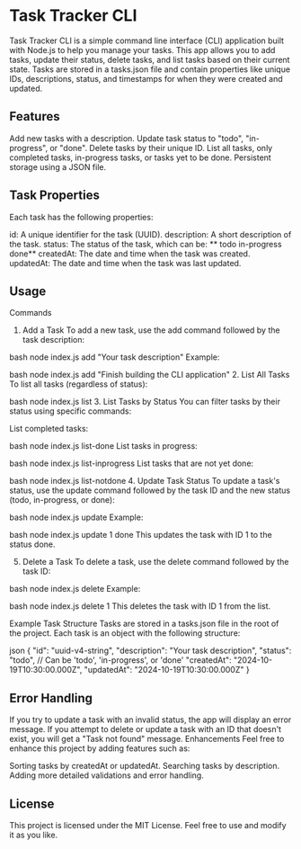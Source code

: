 # Task Tracker CLI
Task Tracker CLI is a simple command line interface (CLI) application built with Node.js to help you manage your tasks. This app allows you to add tasks, update their status, delete tasks, and list tasks based on their current state. Tasks are stored in a tasks.json file and contain properties like unique IDs, descriptions, status, and timestamps for when they were created and updated.

## Features
Add new tasks with a description.
Update task status to "todo", "in-progress", or "done".
Delete tasks by their unique ID.
List all tasks, only completed tasks, in-progress tasks, or tasks yet to be done.
Persistent storage using a JSON file.

## Task Properties
Each task has the following properties:

id: A unique identifier for the task (UUID).
description: A short description of the task.
status: The status of the task, which can be:
**    todo
    in-progress
    done**
createdAt: The date and time when the task was created.
updatedAt: The date and time when the task was last updated.

## Usage
Commands
1. Add a Task
To add a new task, use the add command followed by the task description:

bash
node index.js add "Your task description"
Example:

bash
node index.js add "Finish building the CLI application"
2. List All Tasks
To list all tasks (regardless of status):

bash
node index.js list
3. List Tasks by Status
You can filter tasks by their status using specific commands:

List completed tasks:

bash
node index.js list-done
List tasks in progress:

bash
node index.js list-inprogress
List tasks that are not yet done:

bash
node index.js list-notdone
4. Update Task Status
To update a task's status, use the update command followed by the task ID and the new status (todo, in-progress, or done):

bash
node index.js update <task-id> <new-status>
Example:

bash
node index.js update 1 done
This updates the task with ID 1 to the status done.

5. Delete a Task
To delete a task, use the delete command followed by the task ID:

bash
node index.js delete <task-id>
Example:

bash
node index.js delete 1
This deletes the task with ID 1 from the list.

Example Task Structure
Tasks are stored in a tasks.json file in the root of the project. Each task is an object with the following structure:

json
{
  "id": "uuid-v4-string",
  "description": "Your task description",
  "status": "todo",  // Can be 'todo', 'in-progress', or 'done'
  "createdAt": "2024-10-19T10:30:00.000Z",
  "updatedAt": "2024-10-19T10:30:00.000Z"
}

## Error Handling
If you try to update a task with an invalid status, the app will display an error message.
If you attempt to delete or update a task with an ID that doesn't exist, you will get a "Task not found" message.
Enhancements
Feel free to enhance this project by adding features such as:

Sorting tasks by createdAt or updatedAt.
Searching tasks by description.
Adding more detailed validations and error handling.

## License
This project is licensed under the MIT License. Feel free to use and modify it as you like.

